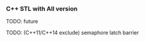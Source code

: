 ### C++ STL with All version


TODO: future


TODO: (C++11/C++14 exclude)
    semaphore
    latch
    barrier

